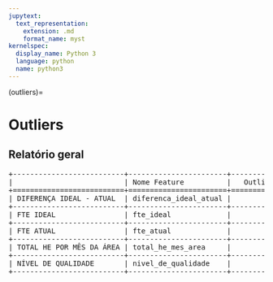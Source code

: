 ```yaml
--- 
jupytext:
  text_representation:
    extension: .md
    format_name: myst
kernelspec:
  display_name: Python 3
  language: python
  name: python3
---
```


(outliers)= 

# Outliers
## Relatório geral

<pre>
+--------------------------+-----------------------+------------+
|                          | Nome Feature          |   Outliers |
+==========================+=======================+============+
| DIFERENÇA IDEAL - ATUAL  | diferenca_ideal_atual |        504 |
+--------------------------+-----------------------+------------+
| FTE IDEAL                | fte_ideal             |        340 |
+--------------------------+-----------------------+------------+
| FTE ATUAL                | fte_atual             |        255 |
+--------------------------+-----------------------+------------+
| TOTAL HE POR MÊS DA ÁREA | total_he_mes_area     |          0 |
+--------------------------+-----------------------+------------+
| NÍVEL DE QUALIDADE       | nivel_de_qualidade    |          0 |
+--------------------------+-----------------------+------------+
</pre>

